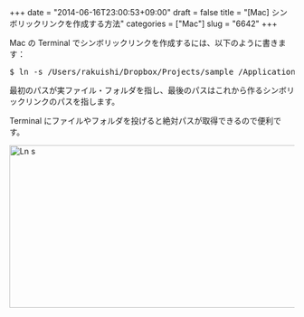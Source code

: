 +++
date = "2014-06-16T23:00:53+09:00"
draft = false
title = "[Mac] シンボリックリンクを作成する方法"
categories = ["Mac"]
slug = "6642"
+++

Mac の Terminal でシンボリックリンクを作成するには、以下のように書きます：

<pre class="prettyprint">$ ln -s /Users/rakuishi/Dropbox/Projects/sample /Applications/MAMP/htdocs/sample</pre>

最初のパスが実ファイル・フォルダを指し、最後のパスはこれから作るシンボリックリンクのパスを指します。

Terminal にファイルやフォルダを投げると絶対パスが取得できるので便利です。

<img class="align-center" src="/images/2014/06/ln_s.jpg" alt="Ln s" title="ln_s.jpg" border="0" width="726" height="288" />
